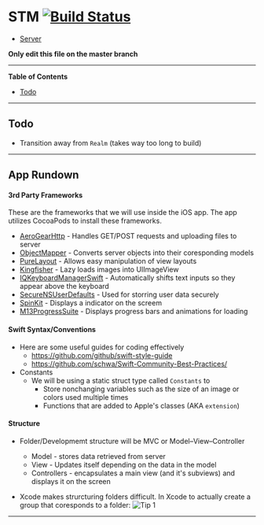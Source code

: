 # STM [![Build Status](https://travis-ci.com/k3zi/STM.svg?token=gKfozS7CKh23NEAzKfWg&branch=master)](https://travis-ci.com/k3zi/STM)
- [Server][0]

**Only edit this file on the master branch**

----

**Table of Contents**
- [Todo](#todo)

----

## Todo
- Transition away from `Realm` (takes way too long to build)

----

## App Rundown

#### 3rd Party Frameworks

These are the frameworks that we will use inside the iOS app. The app utilizes CocoaPods to install these frameworks.
- <a href="https://github.com/aerogear/aerogear-ios-http" target="_blank">AeroGearHttp</a> - Handles GET/POST requests and uploading files to server
- <a href="https://github.com/Hearst-DD/ObjectMapper" target="_blank">ObjectMapper</a> - Converts server objects into their coresponding models
- <a href="https://github.com/PureLayout/PureLayout" target="_blank">PureLayout</a> - Allows easy manipulation of view layouts
- <a href="https://github.com/onevcat/Kingfisher" target="_blank">Kingfisher</a> - Lazy loads images into UIImageView
- <a href="https://github.com/hackiftekhar/IQKeyboardManager" target="_blank">IQKeyboardManagerSwift</a> - Automatically shifts text inputs so they appear above the keyboard
- <a href="https://github.com/nielsmouthaan/SecureNSUserDefaults" target="_blank">SecureNSUserDefaults</a> - Used for storring user data securely
- <a href="https://github.com/tobiasahlin/SpinKit" target="_blank">SpinKit</a> - Displays a indicator on the screem
- <a href="https://github.com/Marxon13/M13ProgressSuite" target="_blank">M13ProgressSuite</a> - Displays progress bars and animations for loading

#### Swift Syntax/Conventions
- Here are some useful guides for coding effectively
  * https://github.com/github/swift-style-guide
  * https://github.com/schwa/Swift-Community-Best-Practices/
- Constants
  * We will be using a static struct type called `Constants` to
    - Store nonchanging variables such as the size of an image or colors used multiple times
    - Functions that are added to Apple's classes (AKA `extension`)

#### Structure
- Folder/Developmemt structure will be MVC or Model–View–Controller
  * Model - stores data retrieved from server
  * View - Updates itself depending on the data in the model
  * Controllers - encapsulates a main view (and it's subviews) and displays it on the screen

- Xcode makes strurcturing folders difficult. In Xcode to actually create a group that coresponds to a folder:
![Tip 1](https://www.dropbox.com/s/u9jypvkq4ytesd0/tip1.png?dl=1)

----

[0]: https://github.com/k3zi/STM-Server
